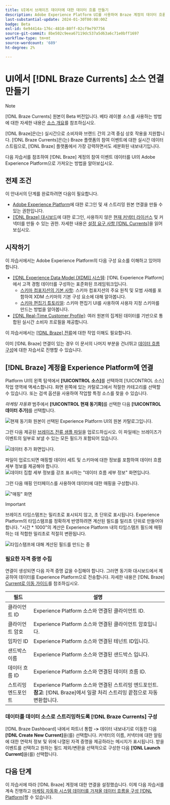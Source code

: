```yaml
---
title: UI에서 브레이즈 데이터에 대한 데이터 흐름 만들기
description: Adobe Experience Platform UI를 사용하여 Braze 계정의 데이터 흐름을 만드는 방법을 알아봅니다.
last-substantial-update: 2024-01-30T00:00:00Z
badge: Beta
exl-id: 6e94414a-176c-4810-80ff-02cf9e797756
source-git-commit: 8be502c9eea67119dc537a5d63a6c71e0bff1697
workflow-type: tm+mt
source-wordcount: '689'
ht-degree: 2%

---
```


# UI에서 [!DNL Braze Currents] 소스 연결 만들기

>[!NOTE]
>
>[!DNL Braze Currents] 원본이 Beta 버전입니다. 베타 레이블 소스를 사용하는 방법에 대한 자세한 내용은 [소스 개요](../../../../home.md#terms-and-conditions)를 참조하십시오.

[!DNL Braze]은(는) 실시간으로 소비자와 브랜드 간의 고객 중심 상호 작용을 지원합니다. [!DNL Braze Currents]은(는) Braze 플랫폼의 참여 이벤트에 대한 실시간 데이터 스트림으로, [!DNL Braze] 플랫폼에서 가장 강력하면서도 세분화된 내보내기입니다.

다음 자습서를 참조하여 [!DNL Braze] 계정의 참여 이벤트 데이터를 UI의 Adobe Experience Platform으로 가져오는 방법을 알아보십시오.

## 전제 조건

이 안내서의 단계를 완료하려면 다음이 필요합니다.

* [Adobe Experience Platform](https://platform.adobe.com)에 대한 로그인 및 새 스트리밍 원본 연결을 만들 수 있는 권한입니다.
* [[!DNL Braze] 대시보드](https://dashboard.braze.com/sign_in)에 대한 로그인, 사용하지 않은 [현재 커넥터 라이선스](https://www.braze.com/docs/user_guide/data_and_analytics/braze_currents) 및 커넥터를 만들 수 있는 권한. 자세한 내용은 [설정 요구 사항 [!DNL Currents]](https://www.braze.com/docs/user_guide/data_and_analytics/braze_currents/setting_up_currents/#requirements)을 읽어 보십시오.

## 시작하기

이 자습서에서는 Adobe Experience Platform의 다음 구성 요소를 이해하고 있어야 합니다.

* [[!DNL Experience Data Model (XDM)] 시스템](../../../../../xdm/home.md): [!DNL Experience Platform]에서 고객 경험 데이터를 구성하는 표준화된 프레임워크입니다.
   * [스키마 컴포지션의 기본 사항](../../../../../xdm/schema/composition.md): 스키마 컴포지션의 주요 원칙 및 모범 사례를 포함하여 XDM 스키마의 기본 구성 요소에 대해 알아봅니다.
   * [스키마 편집기 튜토리얼](../../../../../xdm/tutorials/create-schema-ui.md): 스키마 편집기 UI를 사용하여 사용자 지정 스키마를 만드는 방법을 알아봅니다.
* [[!DNL Real-Time Customer Profile]](../../../../../profile/home.md): 여러 원본의 집계된 데이터를 기반으로 통합된 실시간 소비자 프로필을 제공합니다.

이 자습서에서는 [[!DNL Braze] 전류](https://www.braze.com/docs/user_guide/data_and_analytics/braze_currents)에 대한 작업 이해도 필요합니다.

이미 [!DNL Braze] 연결이 있는 경우 이 문서의 나머지 부분을 건너뛰고 [데이터 흐름 구성](../../dataflow/marketing-automation.md)에 대한 자습서로 진행할 수 있습니다.

## [!DNL Braze] 계정을 Experience Platform에 연결

Platform UI의 왼쪽 탐색에서 **[!UICONTROL 소스]**&#x200B;를 선택하여 [!UICONTROL 소스] 작업 영역에 액세스합니다. 화면 왼쪽에 있는 카탈로그에서 적절한 카테고리를 선택할 수 있습니다. 또는 검색 옵션을 사용하여 작업할 특정 소스를 찾을 수 있습니다.

*마케팅 자동화* 범주에서 **[!UICONTROL 현재 동기화]**&#x200B;를 선택한 다음 **[!UICONTROL 데이터 추가]**&#x200B;를 선택합니다.

![현재 동기화 원본이 선택된 Experience Platform UI의 원본 카탈로그입니다.](../../../../images/tutorials/create/braze/catalog.png)

그런 다음 제공된 [브레이즈 전류 샘플 파일](https://github.com/Appboy/currents-examples/blob/master/sample-data/Adobe/adobe_examples.json)을 업로드하십시오. 이 파일에는 브레이즈가 이벤트의 일부로 보낼 수 있는 모든 필드가 포함되어 있습니다.

![데이터 추가 화면입니다.](../../../../images/tutorials/create/braze/select-data.png)

파일이 업로드되면 매핑할 데이터 세트 및 스키마에 대한 정보를 포함하여 데이터 흐름 세부 정보를 제공해야 합니다.
![데이터 집합 세부 정보를 강조 표시하는 &quot;데이터 흐름 세부 정보&quot; 화면입니다.](../../../../images/tutorials/create/braze/dataflow-detail.png)

그런 다음 매핑 인터페이스를 사용하여 데이터에 대한 매핑을 구성합니다.

![&quot;매핑&quot; 화면](../../../../images/tutorials/create/braze/mapping.png)

>[!IMPORTANT]
>
>브레이즈 타임스탬프는 밀리초로 표시되지 않고, 초 단위로 표시됩니다. Experience Platform의 타임스탬프를 정확하게 반영하려면 계산된 필드를 밀리초 단위로 만들어야 합니다. &quot;시간 * 1000&quot;의 계산은 Experience Platform 내의 타임스탬프 필드에 매핑하는 데 적합한 밀리초로 적절히 변환됩니다.
>
>![타임스탬프 ](../../../../images/tutorials/create/braze/create-calculated-field.png)에 대해 계산된 필드를 만드는 중

### 필요한 자격 증명 수집

연결이 생성되면 다음 자격 증명 값을 수집해야 합니다. 그러면 동기화 대시보드에서 제공하여 데이터를 Experience Platform으로 전송합니다. 자세한 내용은 [!DNL Braze] [Current로 이동 가이드](https://www.braze.com/docs/user_guide/data_and_analytics/braze_currents/setting_up_currents/#step-2-navigate-to-currents)를 참조하십시오.

| 필드 | 설명 |
| --- | --- |
| 클라이언트 ID | Experience Platform 소스와 연결된 클라이언트 ID. |
| 클라이언트 암호 | Experience Platform 소스와 연결된 클라이언트 암호입니다. |
| 임차인 ID | Experience Platform 소스와 연결된 테넌트 ID입니다. |
| 샌드박스 이름 | Experience Platform 소스와 연결된 샌드박스 입니다. |
| 데이터 흐름 ID | Experience Platform 소스와 연결된 데이터 흐름 ID. |
| 스트리밍 엔드포인트 | Experience Platform 소스와 연결된 스트리밍 엔드포인트. **참고**: [!DNL Braze]에서 일괄 처리 스트리밍 끝점으로 자동 변환합니다. |

### 데이터를 데이터 소스로 스트리밍하도록 [!DNL Braze Currents] 구성

[!DNL Braze Dashboard] 내에서 파트너 통합 **->** 데이터 내보내기로 이동한 다음 **[!DNL Create New Current]**&#x200B;을(를) 선택합니다. 커넥터의 이름, 커넥터에 대한 알림에 대한 연락처 정보 및 위에 나열된 자격 증명을 제공하라는 메시지가 표시됩니다. 받을 이벤트를 선택하고 원하는 필드 제외/변환을 선택적으로 구성한 다음 **[!DNL Launch Current]**&#x200B;을(를) 선택합니다.

## 다음 단계

이 자습서에 따라 [!DNL Braze] 계정에 대한 연결을 설정했습니다. 이제 다음 자습서를 계속 진행하고 [마케팅 자동화 시스템 데이터를 가져올 데이터 흐름을 구성 [!DNL Platform]](../../dataflow/marketing-automation.md)할 수 있습니다.
